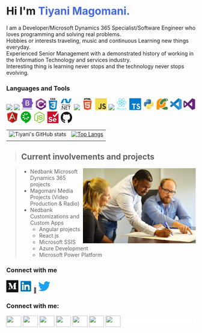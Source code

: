 # Hi I'm **<font color="#4169e1">Tiyani Magomani.</font>**

I am a Developer/Microsoft Dynamics 365 Specialist/Software Engineer who loves programming and solving real problems.\
Hobbies or interests traveling, music and continuous Learning new things everyday.\
Experienced Senior Management with a demonstrated history of working in the Information Technology and services industry.\
Interesting thing is learning never stops and the technology never stops evolving.

### Languages and Tools

<img src="https://cdn.jsdelivr.net/npm/simple-icons@3.0.1/icons/dynamics365.svg" width="32" style="background-color:white;" > <img src="https://camo.githubusercontent.com/6df31a460cb0c38f960e92812c8b6f8bce4c7f13170fb4782f0b31ab8e792ac2/68747470733a2f2f7777772e766563746f726c6f676f2e7a6f6e652f6c6f676f732f6d6963726f736f66745f617a7572652f6d6963726f736f66745f617a7572652d69636f6e2e737667" width="32"> <img src="https://raw.githubusercontent.com/devicons/devicon/master/icons/bootstrap/bootstrap-plain-wordmark.svg" width="32"> <img src="https://raw.githubusercontent.com/devicons/devicon/master/icons/csharp/csharp-original.svg" width="32"><img src="https://raw.githubusercontent.com/devicons/devicon/master/icons/css3/css3-original-wordmark.svg" width="32"> <img src="https://raw.githubusercontent.com/devicons/devicon/master/icons/dot-net/dot-net-original-wordmark.svg" width="32"> <img src="https://camo.githubusercontent.com/fbfcb9e3dc648adc93bef37c718db16c52f617ad055a26de6dc3c21865c3321d/68747470733a2f2f7777772e766563746f726c6f676f2e7a6f6e652f6c6f676f732f6769742d73636d2f6769742d73636d2d69636f6e2e737667" width="32"> <img src="https://raw.githubusercontent.com/devicons/devicon/master/icons/html5/html5-original-wordmark.svg" width="32"> <img src="https://raw.githubusercontent.com/devicons/devicon/master/icons/javascript/javascript-original.svg" width="32"> <img src="https://camo.githubusercontent.com/42dfd0950d93092d82d677877fe87d5bab1e2acccc1110bf0f9dd755988ccb7e/68747470733a2f2f7777772e7376677265706f2e636f6d2f73686f772f3330333232392f6d6963726f736f66742d73716c2d7365727665722d6c6f676f2e737667" width="32">  <img src="https://raw.githubusercontent.com/devicons/devicon/master/icons/react/react-original-wordmark.svg" width="32"> <img src="https://raw.githubusercontent.com/devicons/devicon/master/icons/typescript/typescript-original.svg" width="32"> <img src="https://raw.githubusercontent.com/devicons/devicon/master/icons/python/python-original.svg" width="32"> <img src="https://raw.githubusercontent.com/devicons/devicon/master/icons/pycharm/pycharm-original.svg" width="32"> <img src="https://raw.githubusercontent.com/devicons/devicon/master/icons/vscode/vscode-original.svg" width="32"> <img src="https://raw.githubusercontent.com/devicons/devicon/master/icons/visualstudio/visualstudio-plain.svg" width="32"> <img src="https://raw.githubusercontent.com/devicons/devicon/master/icons/angularjs/angularjs-original.svg" width="32"> <img src="https://raw.githubusercontent.com/devicons/devicon/master/icons/cucumber/cucumber-plain.svg" width="32"> <img src="https://raw.githubusercontent.com/devicons/devicon/master/icons/nodejs/nodejs-original.svg" width="32"> <img src="https://raw.githubusercontent.com/devicons/devicon/master/icons/selenium/selenium-original.svg" width="32">  <img src="https://raw.githubusercontent.com/devicons/devicon/master/icons/github/github-original.svg" width="32" style="background-color:white;">

| | |
|--|--|
| ![Tiyani's GitHub stats](https://github-readme-stats.vercel.app/api?username=TiyaniMilton&show_icons=true&theme=radical)| [![Top Langs](https://github-readme-stats.vercel.app/api/top-langs/?username=TiyaniMilton&layout=compact&theme=radical)](https://github.com/TiyaniMilton/Movie-Cleanup) |
|||

> ## Current involvements and projects

<picture >
  <img src="IMG_0341.jpeg" width="300 "align="right" >
</picture>

> * Nedbank Microsoft Dynamics 365 projects
> * Magomani Media Projects (Video Production & Radio)  
> * Nedbank Customizations and Custom Apps
>   * Angular projects
>   * React.js
>   * Microsoft SSIS
>   * Azure Development
>   * Microsoft Power Platform

### Connect with me

[<img src="medium.webp" width="32">](medium.webp) [](https://medium.com/@tiyanimilton)   [<img src="linkedin.webp" width="32">](linkedin.webp) [](https://medium.com/@tiyanimilton) 📨 [](tiyanimilton@hotmail.com) [<img src="twitter.webp" width="32">](twitter.webp) [](https://twitter.com/magomani_tiyani)

<h3 align="left">Connect with me:</h3>
<p align="left" style="background-color:white;">
<a href="https://twitter.com/magomani_tiyani" target="blank"><img align="center" src="https://cdn.jsdelivr.net/npm/simple-icons@3.0.1/icons/twitter.svg" alt="" height="30" width="40" /></a>
<a href="https://medium.com/@tiyanimilton" target="blank"><img align="center" src="https://cdn.jsdelivr.net/npm/simple-icons@3.0.1/icons/medium.svg" alt="" height="30" width="40" /></a>
<a href="tiyanimilton@hotmail.com" target="blank"><img align="center" src="https://cdn.jsdelivr.net/npm/simple-icons@3.0.1/icons/mail-dot-ru.svg" alt="" height="30" width="40" /></a>
<a href="https://www.linkedin.com/in/tiyani-magomani-23b33b71/" target="blank"><img align="center" src="https://cdn.jsdelivr.net/npm/simple-icons@3.0.1/icons/linkedin.svg" alt="" height="30" width="40" /></a>
<a href="your link" target="blank"><img align="center" src="https://cdn.jsdelivr.net/npm/simple-icons@3.0.1/icons/instagram.svg" alt="" height="30" width="40" /></a>
<a href="your link" target="blank"><img align="center" src="https://cdn.jsdelivr.net/npm/simple-icons@3.0.1/icons/youtube.svg" alt="" height="30" width="40" /></a>  <a href="https://dev.to/tiyanimilton" target="blank"><img align="center" src="https://cdn.jsdelivr.net/npm/simple-icons@3.0.1/icons/dev-dot-to.svg" alt="" height="30" width="40" /></a>
</p>
